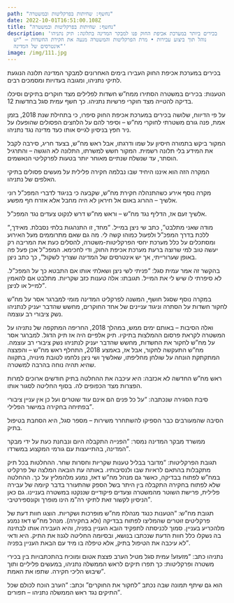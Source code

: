 ```yaml
---
path: "נחשף: שחיתות בפרקליטות ובמשטרה"
date: 2022-10-01T16:51:00.108Z
title: "נחשף: שחיתות בפרקליטות ובמשטרה"
description: 'בכירים ביותר במערכת אכיפת החוק פנו למבקר המדינה בתלונה: תיק נתניהו
  נוהל תוך ביצוע עבירות • מרת הפרקליטות והמשטרה מנעה את חקירת החשדות – "יש
  אינטרסים של המדינה"'
image: /img/111.jpg
---
```

בכירים במערכת אכיפת החוק העבירו בימים האחרונים למבקר המדינה תלונה הנוגעת לתיקי נתניהו, ומגובה בעדויות ומסמכים רבים.

הטענות: בכירים במשטרה הסתירו ממח”ש חשדות לפלילים מצד חוקרים בתיקים וסיכלו בדיקה להטייה מצד חוקרי פרשיות נתניהו. כך חשף עמית סגל בחדשות 12.

על פי הדיווח, שלושה בכירים במערכת אכיפת החוק סיפרו, כי בתחילת שנת 2018, בזמן אמת, פנה גורם משטרתי לחוקרי מח”ש – וסיפר להם על הלחצים הפסולים שהופעלו על ניר חפץ בניסיון לגייס אותו כעד מדינה נגד נתניהו.

המקור ביקש בתמורה חיסיון על שמו ודרגתו, אבל ראש מח”ש, בצעד חריג, סירבה לקבל את המידע בלי תלונה רשמית. המקור חשש למשרתו, התלונה לא הוגשה – והתרגיל הוסתר, עד שנשלח שנתיים מאוחר יותר בטעות לפרקליטי הנאשמים.

המקרה הזה הוא איננו היחיד שבו נבלמה חקירה פלילית על מעשים פסולים בתיקי האלפים של נתניהו.

מקרה נוסף אירע כשהתנהלה חקירת מח”ש, שקבעה כי בניגוד לדברי המפכ”ל רוני אלשיך – ההרוג באום אל חיראן לא היה מחבל אלא אזרח חף מפשע.

אלשיך זעם אז, הדליף נגד מח”ש –  וראש מח”ש דרש לנקוט צעדים נגד המפכ”ל.

“מודה שאני מתלבט”, כתב שי ניצן במייל. “מחד, זו התנהגות בלתי נסבלת. מאידך, ללכת בדרך המפכ”ל ולפעול כמוהו קשה לי. מה גם שאם מתרוממים מעל האירוע ומסתכלים על כלל מערכת יחסי הפרקליטות-משטרה, להסלים כעת את המריבה רק יעשה טוב למי שרוצה ברעת מערכת אכיפת החוק, ודי לחכימא. המפכ”ל אכן פעל פה באופן שערורייתי, אך יש אינטרסים של המדינה שצריך לשקול”, כך כתב ניצן.

בהקשר זה אמר עמית סגל: “‏פניתי לשי ניצן ושאלתי אותו אם התבטא כך על המפכ”ל. לא סיפרתי לו שיש לי את המייל. תגובתו: אלה טענות כזב שקריות. מתלבט אם להאמין למייל או לניצן”.

במקרה נוסף שסגל חושף,  המשנה לפרקליט המדינה מומי למברגר אסר על מח”ש לחקור חשדות על הסתרה וניגוד עניינים של אחד החוקרים, מחשש שהדבר יעניק לנתניהו נשק ציבורי רב עוצמה.

ואלה הסיבות – באותם ימים ממש, במהלך 2018, החריפה המתקפה של נתניהו על המשטרה לקראת פרסום ההמלצות בתיקיו. תיק אלפיים היה אז תיק הדגל. למברגר אסר על מח”ש לחקור את החשדות, מחשש שהדבר יעניק לנתניהו נשק ציבורי רב עוצמה.
מח”ש התעקשה לחקור, אבל אז, באמצע 2018, התחלף ראש מח”ש – והפצצה המתקתקת הונחה על שולחן מחליפתו, שאלשיך ושי ניצן נלחמו לטובת מינויה, בתקווה שהיא תהיה נוחה בהרבה למשטרה.

ראש מח”ש החדשה לא אכזבה: היא עיכבה את ההחלטה בתיק חודשים ארוכים למרות הפצרות מצד הכפופים לה. בסוף החליטה לסגור אותו.

סיבת הסגירה שנכתבה: “על כל פנים הם אינם עוד שוטרים ועל כן אין עניין ציבורי בפתיחה בחקירה במישור הפלילי”.

הסיבה שהמעורבים כבר הספיקו להשתחרר משירות – מספר סגל, היא הסחבת בטיפול בתיק.

ממשרד מבקר המדינה נמסר: “הפנייה התקבלה היום ונבחנת כעת על ידי מבקר המדינה, בהתייעצות עם גורמי המקצוע במשרדו”.

תגובת הפרקליטות: “מדובר בבליל טענות שקריות וחסרות שחר. ההחלטות בכל תיק מתקבלות בהתאם לראיות שבו ולנסיבותיו.  באותה עת הובאה המלצה של פרקליט במח”ש לפתוח בבדיקה, כאשר גם מנהל מח”ש דאז, נמנע מלהמליץ על כך. ההחלטה שלא לפתוח בחקירה התקבלה בין היתר בשל הספק שהתעורר בדבר קיומה של עבירה פלילית, פרישת השוטר מהמשטרה וצעדים פיקודיים שננקטו במשטרה בעניינו. גם כאן הניסיון לקשור זאת לתיקי רה”מ הינו מופרך וקונספירטיבי”.‎

תגובת מח”ש: “הטענות כנגד מנהלת מח”ש מופרכות ושקריות. הוצגו חוות דעת של פרקליטים זוטרים שהמליצו לפתוח בבדיקה (ולא בחקירה). מנהל מח”ש דאז נמנע מלהכריע בעניין. סמוך לכניסתה לתפקיד הובא העניין בפניה, והיא העבירה אותו לבחינה בה נשקלו כלל חוות הדעת שנכתבו בנושא, ובסיומה החליטה לגנוז את התיק. היא ודאי לא עיכבה את הטיפול בתיק, אלא טיפלה בו מיד עם הבאת העניין בפניה”.

נתניהו כתב: “מזעזע! עמית סגל מטיל הערב פצצת אטום ומוכיח בהתכתבויות בין בכירי משטרה ופרקליטות: כך תפרו תיקים לראש הממשלה נתניהו, במעשים פליליים ותוך שיבוש הליכי חקירה. שתפו את האמת”.

הוא גם שיתף תמונה שבה נכתב “לחקור את החוקרים” וכתב: “הערב הוכח לכולם שכל התיקים נגד ראש הממשלה נתניהו – תפורים”.


